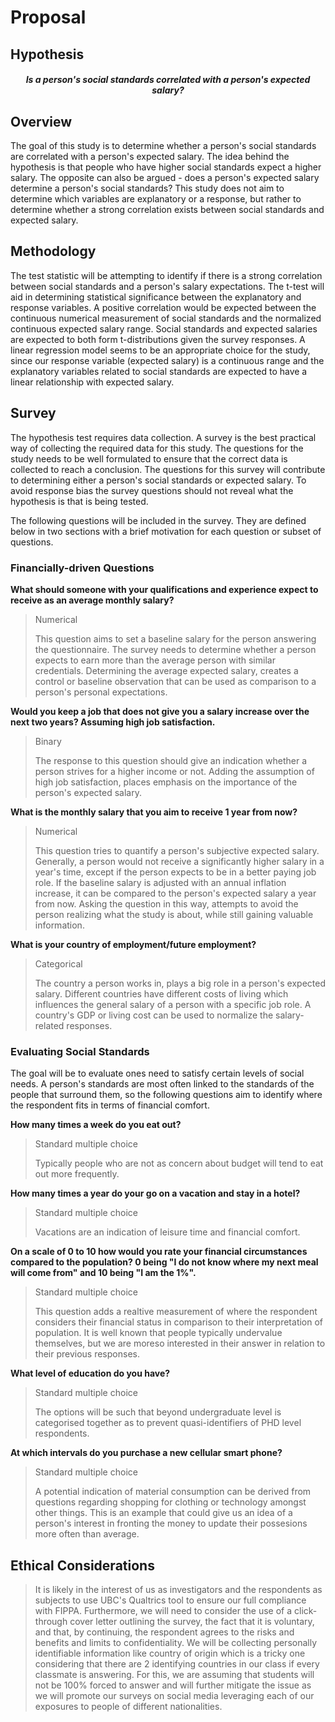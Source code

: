 # Proposal

## Hypothesis

<h5 align="center"> Is a person's social standards correlated with a person's expected salary? </a></h5>

## Overview

The goal of this study is to determine whether a person's social standards are correlated with a person's expected salary. The idea behind the hypothesis is that people who have higher social standards expect a higher salary. The opposite can also be argued - does a person's expected salary determine a person's social standards? This study does not aim to determine which variables are explanatory or a response, but rather to determine whether a strong correlation exists between social standards and expected salary.

## Methodology

The test statistic will be attempting to identify if there is a strong correlation between social standards and a person's salary expectations. The t-test will aid in determining statistical significance between the explanatory and response variables. A positive correlation would be expected between the continuous numerical measurement of social standards and the normalized continuous expected salary range. Social standards and expected salaries are expected to both form t-distributions given the survey responses. A linear regression model seems to be an appropriate choice for the study, since our response variable (expected salary) is a continuous range and the explanatory variables related to social standards are expected to have a linear relationship with expected salary.

## Survey

The hypothesis test requires data collection. A survey is the best practical way of collecting the required data for this study. The questions for the study needs to be well formulated to ensure that the correct data is collected to reach a conclusion. The questions for this survey will contribute to determining either a person's social standards or expected salary. To avoid response bias the survey questions should not reveal what the hypothesis is that is being tested.

The following questions will be included in the survey. They are defined below in two sections with a brief motivation for each question or subset of questions.

### Financially-driven Questions

**What should someone with your qualifications and experience expect to receive as an average monthly salary?**

> Numerical
>
> This question aims to set a baseline salary for the person answering the questionnaire. The survey needs to determine whether a person expects to earn more than the average person with similar credentials. Determining the average expected salary, creates a control or baseline observation that can be used as comparison to a person's personal expectations.

**Would you keep a job that does not give you a salary increase over the next two years? Assuming high job satisfaction.**

> Binary
>
> The response to this question should give an indication whether a person strives for a higher income or not. Adding the assumption of high job satisfaction, places emphasis on the importance of the person's expected salary.

**What is the monthly salary that you aim to receive 1 year from now?**

> Numerical
>
> This question tries to quantify a person's subjective expected salary. Generally, a person would not receive a significantly higher salary in a year's time, except if the person expects to be in a better paying job role. If the baseline salary is adjusted with an annual inflation increase, it can be compared to the person's expected salary a year from now. Asking the question in this way, attempts to avoid the person realizing what the study is about, while still gaining valuable information.

**What is your country of employment/future employment?**

> Categorical
>
> The country a person works in, plays a big role in a person's expected salary. Different countries have different costs of living which influences the general salary of a person with a specific job role. A country's GDP or living cost can be used to normalize the salary-related responses.

### Evaluating Social Standards

The goal will be to evaluate ones need to satisfy certain levels of social needs. A person's standards are most often linked to the standards of the people that surround them, so the following questions aim to identify where the respondent fits in terms of financial comfort.

**How many times a week do you eat out?**

> Standard multiple choice
>
> Typically people who are not as concern about budget will tend to eat out more frequently.  

**How many times a year do your go on a vacation and stay in a hotel?**

> Standard multiple choice
>
> Vacations are an indication of leisure time and financial comfort.

**On a scale of 0 to 10 how would you rate your financial circumstances compared to the population? 0 being "I do not know where my next meal will come from" and 10 being "I am the 1%".**

> Standard multiple choice
>
> This question adds a realtive measurement of where the respondent considers their financial status in comparison to their interpretation of population. It is well known that people typically undervalue themselves, but we are moreso interested in their answer in relation to their previous responses.

**What level of education do you have?**

> Standard multiple choice
>
> The options will be such that beyond undergraduate level is categorised together as to prevent quasi-identifiers of PHD level respondents.

**At which intervals do you purchase a new cellular smart phone?**

> Standard multiple choice
>
> A potential indication of material consumption can be derived from questions regarding shopping for clothing or technology amongst other things. This is an example that could give us an idea of a person's interest in fronting the money to update their possesions more often than average.

## Ethical Considerations

>It is likely in the interest of us as investigators and the respondents as subjects to use UBC's Qualtrics tool to ensure our full compliance with FIPPA. Furthermore, we will need to consider the use of a click-through cover letter outlining the survey, the fact that it is voluntary, and that, by continuing, the respondent agrees to the risks and benefits and limits to confidentiality. We will be collecting personally identifiable information like country of origin which is a tricky one considering that there are 2 identifying countries in our class if every classmate is answering. For this, we are assuming that students will not be 100% forced to answer and will further mitigate the issue as we will promote our surveys on social media leveraging each of our exposures to people of different nationalities.
